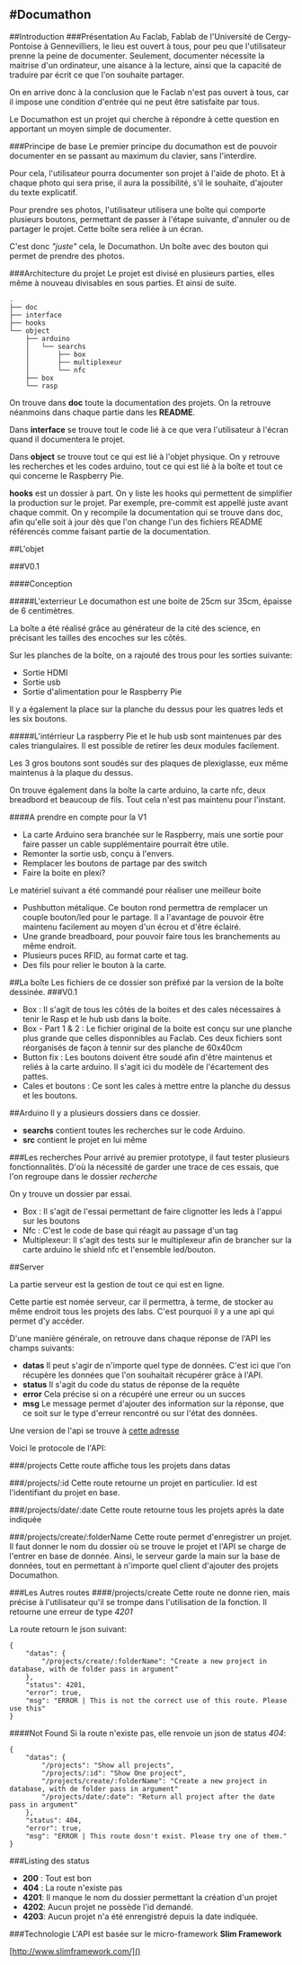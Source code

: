 #Documathon
---

##Introduction
###Présentation
Au Faclab, Fablab de l'Université de Cergy-Pontoise à Gennevilliers, le lieu est ouvert à tous, pour peu que l'utilisateur prenne la peine de documenter. Seulement, documenter nécessite la maitrise d'un ordinateur, une aisance à la lecture, ainsi que la capacité de traduire par écrit ce que l'on souhaite partager.

On en arrive donc à la conclusion que le Faclab n'est pas ouvert à tous, car il impose une condition d'entrée qui ne peut être satisfaite par tous.

Le Documathon est un projet qui cherche à répondre à cette question en apportant un moyen simple de documenter.

###Principe de base
Le premier principe du documathon est de pouvoir documenter en se passant au maximum du clavier, sans l'interdire.

Pour cela, l'utilisateur pourra documenter son projet à l'aide de photo. Et à chaque photo qui sera prise, il aura la possibilité, s'il le souhaite, d'ajouter du texte explicatif.

Pour prendre ses photos, l'utilisateur utilisera une boîte qui comporte plusieurs boutons, permettant de passer à l'étape suivante, d'annuler ou de partager le projet. Cette boîte sera reliée à un écran.

C'est donc *"juste"* cela, le Documathon. Un boîte avec des bouton qui permet de prendre des photos.

###Architecture du projet
Le projet est divisé en plusieurs parties, elles même à nouveau divisables en sous parties. Et ainsi de suite.

	.
	├── doc
	├── interface
	├── hooks
	└── object
	    ├── arduino
	    │   └── searchs
	    │       ├── box
	    │       ├── multiplexeur
	    │       └── nfc
	    ├── box
	    └── rasp
On trouve dans **doc** toute la documentation des projets. On la retrouve néanmoins dans chaque partie dans les **README**.

Dans **interface** se trouve tout le code lié à ce que vera l'utilisateur à l'écran quand il documentera le projet.

Dans **object** se trouve tout ce qui est lié à l'objet physique. On y retrouve les recherches et les codes arduino, tout ce qui est lié à la boîte et tout ce qui concerne le Raspberry Pie.

**hooks** est un dossier à part. On y liste les hooks qui permettent de simplifier la production sur le projet. Par exemple, pre-commit est appellé juste avant chaque commit. On y recompile la documentation qui se trouve dans doc, afin qu'elle soit à jour dès que l'on change l'un des fichiers README référencés comme faisant partie de la documentation.

##L'objet

###V0.1

####Conception

#####L'exterrieur
Le documathon est une boite de 25cm sur 35cm, épaisse de 6 centimètres.

La boîte a été réalisé grâce au générateur de la cité des science, en précisant les tailles des encoches sur les côtés.

Sur les planches de la boîte, on a rajouté des trous pour les sorties suivante:
* Sortie HDMI
* Sortie usb
* Sortie d'alimentation pour le Raspberry Pie

Il y a également la place sur la planche du dessus pour les quatres leds et les six boutons.

#####L'intérrieur
La raspberry Pie et le hub usb sont maintenues par des cales triangulaires. Il est possible de retirer les deux modules facilement.

Les 3 gros boutons sont soudés sur des plaques de plexiglasse, eux même maintenus à la plaque du dessus.

On trouve également dans la boîte la carte arduino, la carte nfc, deux breadbord et beaucoup de fils. Tout cela n'est pas maintenu pour l'instant.


####A prendre en compte pour la V1

* La carte Arduino sera branchée sur le Raspberry, mais une sortie pour faire passer un cable supplémentaire pourrait être utile.
* Remonter la sortie usb, conçu à l'envers.
* Remplacer les boutons de partage par des switch
* Faire la boite en plexi?

Le matériel suivant a été commandé pour réaliser une meilleur boite
* Pushbutton métalique. Ce bouton rond permettra de remplacer un couple bouton/led pour le partage. Il a l'avantage de pouvoir être maintenu facilement au moyen d'un écrou et d'être éclairé.
* Une grande breadboard, pour pouvoir faire tous les branchements au même endroit.
* Plusieurs puces RFID, au format carte et tag.
* Des fils pour relier le bouton à la carte.

##La boîte
Les fichiers de ce dossier son préfixé par la version de la boîte dessinée.
###V0.1
* Box : Il s'agit de tous les côtés de la boites et des cales nécessaires à tenir le Rasp et le hub usb dans la boite.
* Box - Part 1 & 2 : Le fichier original de la boite est conçu sur une planche plus grande que celles disponnibles au Faclab. Ces deux fichiers sont réorganisés de façon à tennir sur des planche de 60x40cm
* Button fix : Les boutons doivent être soudé afin d'être maintenus et reliés à la carte arduino. Il s'agit ici du modèle de l'écartement des pattes.
* Cales et boutons : Ce sont les cales à mettre entre la planche du dessus et les boutons.

##Arduino
Il y a plusieurs dossiers dans ce dossier.

* **searchs** contient toutes les recherches sur le code Arduino. 
* **src** contient le projet en lui même

###Les recherches
Pour arrivé au premier prototype, il faut tester plusieurs fonctionnalités. D'où la nécessité de garder une trace de ces essais, que l'on regroupe dans le dossier *recherche*

On y trouve un dossier par essai.

* Box : Il s'agit de l'essai permettant de faire clignotter les leds à l'appui sur les boutons
* Nfc : C'est le code de base qui réagit au passage d'un tag
* Multiplexeur: Il s'agit des tests sur le multiplexeur afin de brancher sur la carte arduino le shield nfc et l'ensemble led/bouton.




##Server

La partie serveur est la gestion de tout ce qui est en ligne.

Cette partie est nomée serveur, car il permettra, à terme, de stocker au même endroit tous les projets des labs. C'est pourquoi il y a une api qui permet d'y accéder.

D'une manière générale, on retrouve dans chaque réponse de l'API les champs suivants:
* **datas** Il peut s'agir de n'importe quel type de données. C'est ici que l'on récupère les données que l'on souhaitait récupérer grâce à l'API.
* **status** Il s'agit du code du status de réponse de la requête
* **error** Cela précise si on a récupéré une erreur ou un succes
* **msg** Le message permet d'ajouter des information sur la réponse, que ce soit sur le type d'erreur rencontré ou sur l'état des données.

Une version de l'api se trouve à [cette adresse](http://api.documathon.tgrange.com/)

Voici le protocole de l'API:

###/projects
Cette route affiche tous les projets dans datas

###/projects/:id
Cette route retourne un projet en particulier. Id est l'identifiant du projet en base.

###/projects/date/:date
Cette route retourne tous les projets après la date indiquée

###/projects/create/:folderName
Cette route permet d'enregistrer un projet. Il faut donner le nom du dossier où se trouve le projet et l'API se charge de l'entrer en base de donnée. Ainsi, le serveur garde la main sur la base de données, tout en permettant à n'importe quel client d'ajouter des projets Documathon.

###Les Autres routes
####/projects/create
Cette route ne donne rien, mais précise à l'utilisateur qu'il se trompe dans l'utilisation de la fonction. Il retourne une erreur de type *4201*

La route retourn le json suivant:

	{
		"datas": {
			"/projects/create/:folderName": "Create a new project in database, with de folder pass in argument"
		},
		"status": 4201,
		"error": true,
		"msg": "ERROR | This is not the correct use of this route. Please use this"
	}

####Not Found
Si la route n'existe pas, elle renvoie un json de status *404*:

	{
		"datas": {
			"/projects": "Show all projects",
			"/projects/:id": "Show One project",
			"/projects/create/:folderName": "Create a new project in database, with de folder pass in argument"
			"/projects/date/:date": "Return all project after the date pass in argument"
		},
		"status": 404,
		"error": true,
		"msg": "ERROR | This route dosn't exist. Please try one of them."
	}

###Listing des status
* **200** : Tout est bon
* **404** : La route n'existe pas
* **4201**: Il manque le nom du dossier permettant la création d'un projet
* **4202**: Aucun projet ne possède l'id demandé.
* **4203**: Aucun projet n'a été enrengistré depuis la date indiquée.

###Technologie
L'API est basée sur le micro-framework **Slim Framework**

[http://www.slimframework.com/]()

